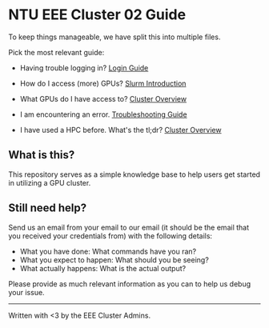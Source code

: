 # NTU EEE Cluster 02 Guide

To keep things manageable, we have split this into multiple files.

Pick the most relevant guide:

- Having trouble logging in? [Login Guide](login.md)
- How do I access (more) GPUs? [Slurm Introduction](slurm.md)
- What GPUs do I have access to? [Cluster Overview](cluster.md)
- I am encountering an error. [Troubleshooting Guide](troubleshooting.md)

- I have used a HPC before. What's the tl;dr? [Cluster Overview](cluster.md)

## What is this?

This repository serves as a simple knowledge base to help users get started in
utilizing a GPU cluster.

## Still need help?

Send us an email from your email to our email (it should be the email that you
received your credentials from) with the following details:

- What you have done: What commands have you ran?
- What you expect to happen: What should you be seeing?
- What actually happens: What is the actual output?

Please provide as much relevant information as you can to help us debug your
issue.

---

Written with <3 by the EEE Cluster Admins.
